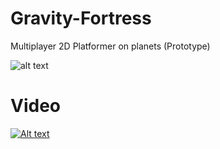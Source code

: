 # Gravity-Fortress
Multiplayer 2D Platformer on planets (Prototype)

![alt text](https://image.ibb.co/fTzkie/gf.png)

# Video

[![Alt text](https://img.youtube.com/vi/Bk0J898_nL0/0.jpg)](https://www.youtube.com/watch?v=Bk0J898_nL0&t=3m58s)
